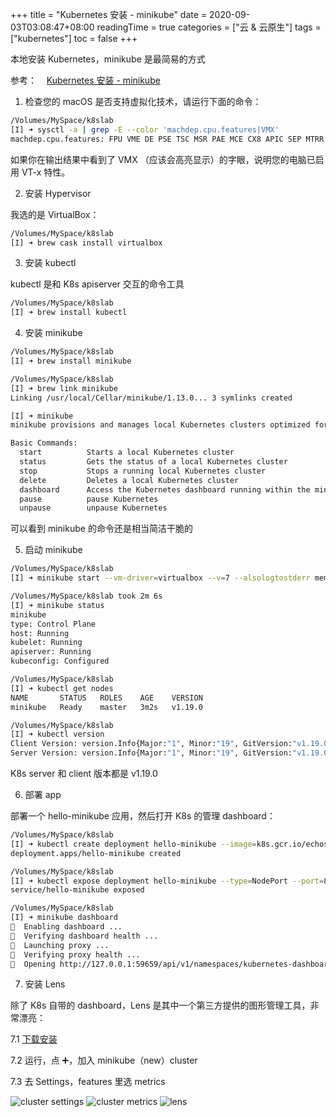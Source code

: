 +++
title = "Kubernetes 安装 - minikube"
date = 2020-09-03T03:08:47+08:00
readingTime = true
categories = ["云 & 云原生"]
tags = ["kubernetes"]
toc = false
+++

本地安装 Kubernetes，minikube 是最简易的方式

<!--more-->

参考： <i class="fas fa-external-link-alt"></i>&nbsp;&nbsp; [Kubernetes 安装 - minikube](/posts/k8s101/)

1. 检查您的 macOS 是否支持虚拟化技术，请运行下面的命令：

```bash
/Volumes/MySpace/k8slab
[I] ➜ sysctl -a | grep -E --color 'machdep.cpu.features|VMX'
machdep.cpu.features: FPU VME DE PSE TSC MSR PAE MCE CX8 APIC SEP MTRR PGE MCA CMOV PAT PSE36 CLFSH DS ACPI MMX FXSR SSE SSE2 SS HTT TM PBE SSE3 PCLMULQDQ DTES64 MON DSCPL VMX EST TM2 SSSE3 FMA CX16 TPR PDCM SSE4.1 SSE4.2 x2APIC MOVBE POPCNT AES PCID XSAVE OSXSAVE SEGLIM64 TSCTMR AVX1.0 RDRAND F16C
```

如果你在输出结果中看到了 VMX （应该会高亮显示）的字眼，说明您的电脑已启用 VT-x 特性。

2. 安装 Hypervisor

我选的是 VirtualBox：

```bash
/Volumes/MySpace/k8slab
[I] ➜ brew cask install virtualbox
```

3. 安装 kubectl

kubectl 是和 K8s apiserver 交互的命令工具

```bash
/Volumes/MySpace/k8slab
[I] ➜ brew install kubectl
```

4. 安装 minikube

```bash
/Volumes/MySpace/k8slab
[I] ➜ brew install minikube

/Volumes/MySpace/k8slab
[I] ➜ brew link minikube
Linking /usr/local/Cellar/minikube/1.13.0... 3 symlinks created

[I] ➜ minikube
minikube provisions and manages local Kubernetes clusters optimized for development workflows.

Basic Commands:
  start          Starts a local Kubernetes cluster
  status         Gets the status of a local Kubernetes cluster
  stop           Stops a running local Kubernetes cluster
  delete         Deletes a local Kubernetes cluster
  dashboard      Access the Kubernetes dashboard running within the minikube cluster
  pause          pause Kubernetes
  unpause        unpause Kubernetes
```

可以看到 minikube 的命令还是相当简洁干脆的

5. 启动 minikube

```bash
/Volumes/MySpace/k8slab
[I] ➜ minikube start --vm-driver=virtualbox --v=7 --alsologtostderr memory=16384 --cpus=2

/Volumes/MySpace/k8slab took 2m 6s
[I] ➜ minikube status
minikube
type: Control Plane
host: Running
kubelet: Running
apiserver: Running
kubeconfig: Configured

/Volumes/MySpace/k8slab
[I] ➜ kubectl get nodes
NAME       STATUS   ROLES    AGE    VERSION
minikube   Ready    master   3m2s   v1.19.0

/Volumes/MySpace/k8slab
[I] ➜ kubectl version
Client Version: version.Info{Major:"1", Minor:"19", GitVersion:"v1.19.0", GitCommit:"e19964183377d0ec2052d1f1fa930c4d7575bd50", GitTreeState:"clean", BuildDate:"2020-08-26T21:54:15Z", GoVersion:"go1.15", Compiler:"gc", Platform:"darwin/amd64"}
Server Version: version.Info{Major:"1", Minor:"19", GitVersion:"v1.19.0", GitCommit:"e19964183377d0ec2052d1f1fa930c4d7575bd50", GitTreeState:"clean", BuildDate:"2020-08-26T14:23:04Z", GoVersion:"go1.15", Compiler:"gc", Platform:"linux/amd /0.1s
```

K8s server 和 client 版本都是 v1.19.0

6. 部署 app

部署一个 hello-minikube 应用，然后打开 K8s 的管理 dashboard：

```bash
/Volumes/MySpace/k8slab
[I] ➜ kubectl create deployment hello-minikube --image=k8s.gcr.io/echoserver:1.4
deployment.apps/hello-minikube created

/Volumes/MySpace/k8slab
[I] ➜ kubectl expose deployment hello-minikube --type=NodePort --port=8080
service/hello-minikube exposed

/Volumes/MySpace/k8slab
[I] ➜ minikube dashboard
🔌  Enabling dashboard ...
🤔  Verifying dashboard health ...
🚀  Launching proxy ...
🤔  Verifying proxy health ...
🎉  Opening http://127.0.0.1:59659/api/v1/namespaces/kubernetes-dashboard/services/http:kubernetes-dashboard:/proxy/ in your default browser...
```

7. 安装 Lens

除了 K8s 自带的 dashboard，Lens 是其中一个第三方提供的图形管理工具，非常漂亮：

7.1 [下载安装](https://k8slens.dev/)

7.2 运行，点 ➕，加入 minikube（new）cluster

7.3 去 Settings，features 里选 metrics

![cluster settings](/images/k8s/lens-settings.png)
![cluster metrics](/images/k8s/lens-features.png)
![lens](/images/k8s/lens.png)
